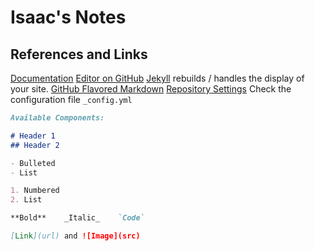 # Isaac's Notes

## References and Links
[Documentation](https://docs.github.com/categories/github-pages-basics/)
[Editor on GitHub](https://github.com/catreunion/ansible/edit/gh-pages/index.md)
[Jekyll](https://jekyllrb.com/) rebuilds / handles the display of your site.
[GitHub Flavored Markdown](https://guides.github.com/features/mastering-markdown/)
[Repository Settings](https://github.com/catreunion/ansible/settings/pages)
Check the configuration file `_config.yml` 

```markdown
Available Components: 

# Header 1
## Header 2

- Bulleted
- List

1. Numbered
2. List

**Bold**    _Italic_    `Code`

[Link](url) and ![Image](src)
```
